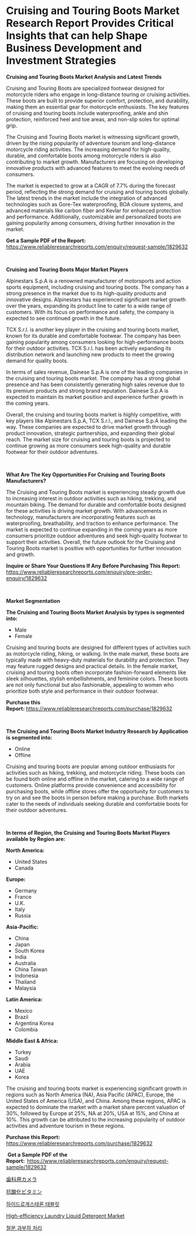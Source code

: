 <p><h1>Cruising and Touring Boots Market Research Report Provides Critical Insights that can help Shape Business Development and Investment Strategies</h1></p><p><strong>Cruising and Touring Boots Market Analysis and Latest Trends</strong></p>
<p><p>Cruising and Touring Boots are specialized footwear designed for motorcycle riders who engage in long-distance touring or cruising activities. These boots are built to provide superior comfort, protection, and durability, making them an essential gear for motorcycle enthusiasts. The key features of cruising and touring boots include waterproofing, ankle and shin protection, reinforced heel and toe areas, and non-slip soles for optimal grip.</p><p>The Cruising and Touring Boots market is witnessing significant growth, driven by the rising popularity of adventure tourism and long-distance motorcycle riding activities. The increasing demand for high-quality, durable, and comfortable boots among motorcycle riders is also contributing to market growth. Manufacturers are focusing on developing innovative products with advanced features to meet the evolving needs of consumers.</p><p>The market is expected to grow at a CAGR of 7.7% during the forecast period, reflecting the strong demand for cruising and touring boots globally. The latest trends in the market include the integration of advanced technologies such as Gore-Tex waterproofing, BOA closure systems, and advanced materials like carbon fiber and Kevlar for enhanced protection and performance. Additionally, customizable and personalized boots are gaining popularity among consumers, driving further innovation in the market.</p></p>
<p><strong>Get a Sample PDF of the Report:&nbsp;</strong> <a href="https://www.reliableresearchreports.com/enquiry/request-sample/1829632">https://www.reliableresearchreports.com/enquiry/request-sample/1829632</a></p>
<p>&nbsp;</p>
<p><strong>Cruising and Touring Boots Major Market Players</strong></p>
<p><p>Alpinestars S.p.A is a renowned manufacturer of motorsports and action sports equipment, including cruising and touring boots. The company has a strong presence in the market due to its high-quality products and innovative designs. Alpinestars has experienced significant market growth over the years, expanding its product line to cater to a wide range of customers. With its focus on performance and safety, the company is expected to see continued growth in the future.</p><p>TCX S.r.l. is another key player in the cruising and touring boots market, known for its durable and comfortable footwear. The company has been gaining popularity among consumers looking for high-performance boots for their outdoor activities. TCX S.r.l. has been actively expanding its distribution network and launching new products to meet the growing demand for quality boots.</p><p>In terms of sales revenue, Dainese S.p.A is one of the leading companies in the cruising and touring boots market. The company has a strong global presence and has been consistently generating high sales revenue due to its premium products and strong brand reputation. Dainese S.p.A is expected to maintain its market position and experience further growth in the coming years.</p><p>Overall, the cruising and touring boots market is highly competitive, with key players like Alpinestars S.p.A, TCX S.r.l., and Dainese S.p.A leading the way. These companies are expected to drive market growth through product innovation, strategic partnerships, and expanding their global reach. The market size for cruising and touring boots is projected to continue growing as more consumers seek high-quality and durable footwear for their outdoor adventures.</p></p>
<p>&nbsp;</p>
<p><strong>What Are The Key Opportunities For Cruising and Touring Boots Manufacturers?</strong></p>
<p><p>The Cruising and Touring Boots market is experiencing steady growth due to increasing interest in outdoor activities such as hiking, trekking, and mountain biking. The demand for durable and comfortable boots designed for these activities is driving market growth. With advancements in technology, manufacturers are incorporating features such as waterproofing, breathability, and traction to enhance performance. The market is expected to continue expanding in the coming years as more consumers prioritize outdoor adventures and seek high-quality footwear to support their activities. Overall, the future outlook for the Cruising and Touring Boots market is positive with opportunities for further innovation and growth.</p></p>
<p><strong>Inquire or Share Your Questions If Any Before Purchasing This Report:</strong> <a href="https://www.reliableresearchreports.com/enquiry/pre-order-enquiry/1829632">https://www.reliableresearchreports.com/enquiry/pre-order-enquiry/1829632</a></p>
<p>&nbsp;</p>
<p><strong>Market Segmentation</strong></p>
<p><strong>The Cruising and Touring Boots Market Analysis by types is segmented into:</strong></p>
<p><ul><li>Male</li><li>Female</li></ul></p>
<p><p>Cruising and touring boots are designed for different types of activities such as motorcycle riding, hiking, or walking. In the male market, these boots are typically made with heavy-duty materials for durability and protection. They may feature rugged designs and practical details. In the female market, cruising and touring boots often incorporate fashion-forward elements like sleek silhouettes, stylish embellishments, and feminine colors. These boots are not only functional but also fashionable, appealing to women who prioritize both style and performance in their outdoor footwear.</p></p>
<p><strong>Purchase this Report:&nbsp;</strong><a href="https://www.reliableresearchreports.com/purchase/1829632">https://www.reliableresearchreports.com/purchase/1829632</a></p>
<p>&nbsp;</p>
<p><strong>The Cruising and Touring Boots Market Industry Research by Application is segmented into:</strong></p>
<p><ul><li>Online</li><li>Offline</li></ul></p>
<p><p>Cruising and touring boots are popular among outdoor enthusiasts for activities such as hiking, trekking, and motorcycle riding. These boots can be found both online and offline in the market, catering to a wide range of customers. Online platforms provide convenience and accessibility for purchasing boots, while offline stores offer the opportunity for customers to try on and see the boots in person before making a purchase. Both markets cater to the needs of individuals seeking durable and comfortable boots for their outdoor adventures.</p></p>
<p>&nbsp;</p>
<p><strong>In terms of Region, the Cruising and Touring Boots Market Players available by Region are:</strong></p>
<p>
    <p> <strong> North America: </strong>
        <ul>
            <li>United States</li>
            <li>Canada</li>
        </ul>
        </p> 
    <p> <strong> Europe: </strong>
        <ul>
            <li>Germany</li>
            <li>France</li>
            <li>U.K.</li>
            <li>Italy</li>
            <li>Russia</li>
        </ul>
        </p> 
    <p> <strong> Asia-Pacific: </strong>
        <ul>
            <li>China</li>
            <li>Japan</li>
            <li>South Korea</li>
            <li>India</li>
            <li>Australia</li>
            <li>China Taiwan</li>
            <li>Indonesia</li>
            <li>Thailand</li>
            <li>Malaysia</li>
        </ul>
        </p> 
    <p> <strong> Latin America: </strong>
        <ul>
            <li>Mexico</li>
            <li>Brazil</li>
            <li>Argentina Korea</li>
            <li>Colombia</li>
        </ul>
        </p> 
    <p> <strong> Middle East & Africa: </strong>
        <ul>
            <li>Turkey</li>
            <li>Saudi</li>
            <li>Arabia</li>
            <li>UAE</li>
            <li>Korea</li>
        </ul>
    </p>
    </p>
<p><p>The cruising and touring boots market is experiencing significant growth in regions such as North America (NA), Asia Pacific (APAC), Europe, the United States of America (USA), and China. Among these regions, APAC is expected to dominate the market with a market share percent valuation of 30%, followed by Europe at 25%, NA at 20%, USA at 15%, and China at 10%. This growth can be attributed to the increasing popularity of outdoor activities and adventure tourism in these regions.</p></p>
<p><strong>Purchase this Report: </strong><a href="https://www.reliableresearchreports.com/purchase/1829632">https://www.reliableresearchreports.com/purchase/1829632</a></p>
<p>&nbsp;<strong>Get a Sample PDF of the Report:&nbsp;&nbsp;</strong><a href="https://www.reliableresearchreports.com/enquiry/request-sample/1829632">https://www.reliableresearchreports.com/enquiry/request-sample/1829632</a></p>
<p><strong></strong></p>
<p><p><a href="https://medium.com/@barbarakss89/%E6%AD%AF%E7%A7%91%E3%82%AB%E3%83%A1%E3%83%A9%E3%81%AE%E5%B8%82%E5%A0%B4%E5%8B%95%E5%90%91%E3%81%A8%E5%B8%82%E5%A0%B4%E5%88%86%E6%9E%90%E3%81%AF-2024%E5%B9%B4%E3%81%8B%E3%82%892031%E5%B9%B4%E3%81%BE%E3%81%A7%E3%81%AE%E4%BA%88%E6%B8%AC%E3%81%95%E3%82%8C%E3%81%A6%E3%81%84%E3%81%BE%E3%81%99-2267a39e21fa">歯科用カメラ</a></p><p><a href="https://medium.com/@harmonybogan1944/%E6%8A%97%E9%85%B8%E5%8C%96%E3%83%93%E3%82%BF%E3%83%9F%E3%83%B3%E5%B8%82%E5%A0%B4%E3%81%AE%E3%83%88%E3%83%AC%E3%83%B3%E3%83%89%E3%81%A8%E5%B8%82%E5%A0%B4%E5%88%86%E6%9E%90%E3%81%AF-2024%E5%B9%B4%E3%81%8B%E3%82%892031%E5%B9%B4%E3%81%BE%E3%81%A7%E3%81%AE%E6%9C%9F%E9%96%93%E3%81%AB%E4%BA%88%E6%B8%AC%E3%81%95%E3%82%8C%E3%81%A6%E3%81%84%E3%81%BE%E3%81%99-01ac98a332e0">抗酸化ビタミン</a></p><p><a href="https://github.com/oajzkywllm460/Market-Research-Report-List-1/blob/main/30519506679.md">하이드로게스테론 태블릿</a></p><p><a href="https://github.com/dx0328/Market-Research-Report-List-2/blob/main/high-efficiency-laundry-liquid-detergent-market.md">High-efficiency Laundry Liquid Detergent Market</a></p><p><a href="https://github.com/darrellockm3ytan895656/Market-Research-Report-List-1/blob/main/48862336678.md">철분 과부하 처리</a></p></p>